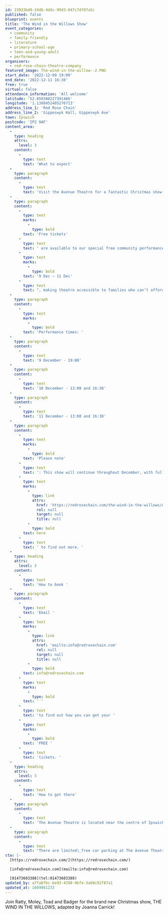 ```yaml
---
id: 23933bd0-34d6-4d4c-99d3-047c7df07a5c
published: false
blueprint: events
title: 'The Wind in the Willows Show'
event_categories:
  - community
  - family-friendly
  - literature
  - primary-school-age
  - teen-and-young-adult
  - performance
organisers:
  - red-rose-chain-theatre-company
featured_image: The-wind-in-the-willow--2.PNG
start_date: '2022-12-09 19:00'
end_date: '2022-12-11 16:30'
free: true
virtual: false
attendance_information: 'All welcome'
latitude: '52.050380227391486'
longitude: '1.1380452405276713'
address_line_1: 'Red Rose Chain'
address_line_2: 'Gippeswyk Hall, Gippeswyk Ave'
town: Ipswich
postcode: 'IP2 9AF'
content_area:
  -
    type: heading
    attrs:
      level: 3
    content:
      -
        type: text
        text: 'What to expect'
  -
    type: paragraph
    content:
      -
        type: text
        text: 'Visit the Avenue Theatre for a fantastic Christmas show for the whole family! The Wind in the Willows is an original tale by Kenneth Grahame becoming a classic of children''s English Literature. The tale relates the adventures of several animal friends and neighbours in the English countryside, primarily Mole, Rat, Toad, and Badger, whilst also exploring themes of friendship, honesty, and the importance of home and neighbours. This story has been adapted by Johanna Carrick into a fun performance that you cannot miss! '
  -
    type: paragraph
    content:
      -
        type: text
        marks:
          -
            type: bold
        text: 'Free tickets'
      -
        type: text
        text: ' are available to our special free community performances from '
      -
        type: text
        marks:
          -
            type: bold
        text: '9 Dec – 11 Dec'
      -
        type: text
        text: ", making theatre accessible to families who can’t afford theatre tickets, to disadvantaged young people, to refugees, and to young people and adults with disabilities.\_"
  -
    type: paragraph
    content:
      -
        type: text
        marks:
          -
            type: bold
        text: 'Performance times: '
  -
    type: paragraph
    content:
      -
        type: text
        text: '9 December - 19:00'
  -
    type: paragraph
    content:
      -
        type: text
        text: '10 December - 13:00 and 16:30'
  -
    type: paragraph
    content:
      -
        type: text
        text: '11 December - 13:00 and 16:30'
  -
    type: paragraph
    content:
      -
        type: text
        marks:
          -
            type: bold
        text: 'Please note'
      -
        type: text
        text: ': This show will continue throughout December, with full-price tickets at £26 and concessions (under 16s, full-time students, people in receipt of benefits or pension credits, people with disabilities, and carers) at £12. Visit '
      -
        type: text
        marks:
          -
            type: link
            attrs:
              href: 'https://redrosechain.com/the-wind-in-the-willows/details'
              rel: null
              target: null
              title: null
          -
            type: bold
        text: here
      -
        type: text
        text: ' to find out more. '
  -
    type: heading
    attrs:
      level: 3
    content:
      -
        type: text
        text: 'How to book '
  -
    type: paragraph
    content:
      -
        type: text
        text: 'Email '
      -
        type: text
        marks:
          -
            type: link
            attrs:
              href: 'mailto:info@redrosechain.com'
              rel: null
              target: null
              title: null
          -
            type: bold
        text: info@redrosechain.com
      -
        type: text
        marks:
          -
            type: bold
        text: ' '
      -
        type: text
        text: 'to find out how you can get your '
      -
        type: text
        marks:
          -
            type: bold
        text: 'FREE '
      -
        type: text
        text: 'tickets. '
  -
    type: heading
    attrs:
      level: 3
    content:
      -
        type: text
        text: 'How to get there'
  -
    type: paragraph
    content:
      -
        type: text
        text: 'The Avenue Theatre is located near the centre of Ipswich town, just a short walk from Ipswich train station and Gippeswyk Avenue is served by the 12, 13 & 14 bus routes. '
  -
    type: paragraph
    content:
      -
        type: text
        text: "There are limited\_free car parking at The Avenue Theatre and disabled spaces can be booked in advance by contacting the box office team. There is additional on-street parking nearby as well as public car parks on Ranelagh Road and at\_Ipswich Train Station, an easy 10 minute walk away. "
cta: |-
  [https://redrosechain.com/](https://redrosechain.com/)

  [info@redrosechain.com](mailto:info@redrosechain.com)

  [01473603388](tel:01473603388)
updated_by: a7fabfbc-be93-4390-9bfe-3a08c02f87a1
updated_at: 1669981233
---
```

Join Ratty, Moley, Toad and Badger for the brand new Christmas show, THE WIND IN THE WILLOWS, adapted by Joanna Carrick!